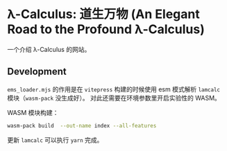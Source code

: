 # λ-Calculus: 道生万物 (An Elegant Road to the Profound λ-Calculus)

一个介绍 λ-Calculus 的网站。

## Development

`ems_loader.mjs` 的作用是在 `vitepress` 构建的时候使用 esm 模式解析 `lamcalc` 模块（`wasm-pack` 没生成好）。
对此还需要在环境参数里开启实验性的 WASM。

WASM 模块构建：

```bash
wasm-pack build  --out-name index --all-features
```

更新 `lamcalc` 可以执行 `yarn` 完成。
